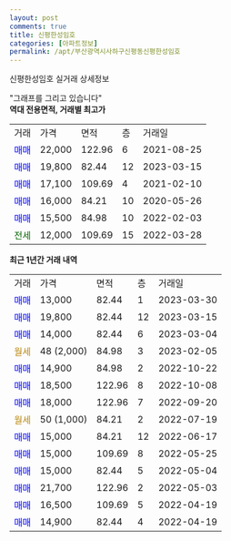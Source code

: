 ```yaml
---
layout: post
comments: true
title: 신평한성임호
categories: [아파트정보]
permalink: /apt/부산광역시사하구신평동신평한성임호
---
```


신평한성임호 실거래 상세정보

<script type="text/javascript">
  google.charts.load('current', {'packages':['line', 'corechart']});
  google.charts.setOnLoadCallback(drawChart);

  function drawChart() {
    var data = new google.visualization.DataTable();
    data.addColumn('date', '거래일');
    data.addColumn('number', "매매");
    data.addColumn('number', "전세");
    data.addColumn('number', "전매");

    data.addRows([[new Date(Date.parse("2023-03-30")), 13000, null, null], [new Date(Date.parse("2023-03-15")), 19800, null, null], [new Date(Date.parse("2023-03-04")), 14000, null, null], [new Date(Date.parse("2023-02-05")), null, null, null], [new Date(Date.parse("2022-10-22")), 14900, null, null], [new Date(Date.parse("2022-10-08")), 18500, null, null], [new Date(Date.parse("2022-09-20")), 18000, null, null], [new Date(Date.parse("2022-07-19")), null, null, null], [new Date(Date.parse("2022-06-17")), 15000, null, null], [new Date(Date.parse("2022-05-25")), 15000, null, null], [new Date(Date.parse("2022-05-04")), 15000, null, null], [new Date(Date.parse("2022-05-03")), 21700, null, null], [new Date(Date.parse("2022-04-19")), 16500, null, null], [new Date(Date.parse("2022-04-19")), 14900, null, null]]);

    var options = {
      hAxis: {
        format: 'yyyy/MM/dd'
      },    
      lineWidth: 0,
      pointsVisible: true,    
      title: '최근 1년간 유형별 실거래가 분포',
      legend: { position: 'bottom' }
    };

    var formatter = new google.visualization.NumberFormat({pattern:'###,###'} );
    formatter.format(data, 1);
    formatter.format(data, 2);
    
    setTimeout(function() {
        var chart = new google.visualization.LineChart(document.getElementById('columnchart_material'));
        chart.draw(data, (options));
        document.getElementById('loading').style.display = 'none';
    }, 200);
  }
</script>


<div id="loading" style="z-index:20; display: block; margin-left: 0px">"그래프를 그리고 있습니다"</div>
<div id="columnchart_material" style="width: 95%; margin-left: 0px; display: block"></div>
<!-- contents start -->
<b>역대 전용면적, 거래별 최고가</b>
<table class="sortable">
    <tr>
      <td>거래</td>
      <td>가격</td>
      <td>면적</td>
      <td>층</td>
      <td>거래일</td>
    </tr>
        <tr>
          <td><a style="color: blue">매매</a></td>
          <td>22,000</td>
          <td>122.96</td>
          <td>6</td>
          <td>2021-08-25</td>
        </tr>            <tr>
          <td><a style="color: blue">매매</a></td>
          <td>19,800</td>
          <td>82.44</td>
          <td>12</td>
          <td>2023-03-15</td>
        </tr>            <tr>
          <td><a style="color: blue">매매</a></td>
          <td>17,100</td>
          <td>109.69</td>
          <td>4</td>
          <td>2021-02-10</td>
        </tr>            <tr>
          <td><a style="color: blue">매매</a></td>
          <td>16,000</td>
          <td>84.21</td>
          <td>10</td>
          <td>2020-05-26</td>
        </tr>            <tr>
          <td><a style="color: blue">매매</a></td>
          <td>15,500</td>
          <td>84.98</td>
          <td>10</td>
          <td>2022-02-03</td>
        </tr>        
        <tr>
              <td><a style="color: darkgreen">전세</a></td>
              <td>12,000</td>
              <td>109.69</td>
              <td>15</td>
              <td>2022-03-28</td>
            </tr>        
    
</table>

<b>최근 1년간 거래 내역</b>

<table class="sortable">
    <tr>
      <td>거래</td>
      <td>가격</td>
      <td>면적</td>
      <td>층</td>
      <td>거래일</td>
    </tr>
    <tr>
      <td><a style="color: blue">매매</a></td>
      <td>13,000</td>
      <td>82.44</td>
      <td>1</td>
      <td>2023-03-30</td>
    </tr>          <tr>
      <td><a style="color: blue">매매</a></td>
      <td>19,800</td>
      <td>82.44</td>
      <td>12</td>
      <td>2023-03-15</td>
    </tr>          <tr>
      <td><a style="color: blue">매매</a></td>
      <td>14,000</td>
      <td>82.44</td>
      <td>6</td>
      <td>2023-03-04</td>
    </tr>          <tr>
      <td><a style="color: darkgoldenrod">월세</a></td>
      <td>48 (2,000)</td>
      <td>84.98</td>
      <td>3</td>
      <td>2023-02-05</td>
    </tr>          <tr>
      <td><a style="color: blue">매매</a></td>
      <td>14,900</td>
      <td>84.98</td>
      <td>2</td>
      <td>2022-10-22</td>
    </tr>          <tr>
      <td><a style="color: blue">매매</a></td>
      <td>18,500</td>
      <td>122.96</td>
      <td>8</td>
      <td>2022-10-08</td>
    </tr>          <tr>
      <td><a style="color: blue">매매</a></td>
      <td>18,000</td>
      <td>122.96</td>
      <td>7</td>
      <td>2022-09-20</td>
    </tr>          <tr>
      <td><a style="color: darkgoldenrod">월세</a></td>
      <td>50 (1,000)</td>
      <td>84.21</td>
      <td>2</td>
      <td>2022-07-19</td>
    </tr>          <tr>
      <td><a style="color: blue">매매</a></td>
      <td>15,000</td>
      <td>84.21</td>
      <td>12</td>
      <td>2022-06-17</td>
    </tr>          <tr>
      <td><a style="color: blue">매매</a></td>
      <td>15,000</td>
      <td>109.69</td>
      <td>8</td>
      <td>2022-05-25</td>
    </tr>          <tr>
      <td><a style="color: blue">매매</a></td>
      <td>15,000</td>
      <td>82.44</td>
      <td>5</td>
      <td>2022-05-04</td>
    </tr>          <tr>
      <td><a style="color: blue">매매</a></td>
      <td>21,700</td>
      <td>122.96</td>
      <td>2</td>
      <td>2022-05-03</td>
    </tr>          <tr>
      <td><a style="color: blue">매매</a></td>
      <td>16,500</td>
      <td>109.69</td>
      <td>5</td>
      <td>2022-04-19</td>
    </tr>          <tr>
      <td><a style="color: blue">매매</a></td>
      <td>14,900</td>
      <td>82.44</td>
      <td>4</td>
      <td>2022-04-19</td>
    </tr>      </table>
<!-- contents end -->    

